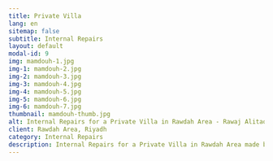 ```yaml
---
title: Private Villa
lang: en
sitemap: false
subtitle: Internal Repairs
layout: default
modal-id: 9
img: mamdouh-1.jpg
img-1: mamdouh-2.jpg
img-2: mamdouh-3.jpg
img-3: mamdouh-4.jpg
img-4: mamdouh-5.jpg
img-5: mamdouh-6.jpg
img-6: mamdouh-7.jpg
thumbnail: mamdouh-thumb.jpg
alt: Internal Repairs for a Private Villa in Rawdah Area - Rawaj Alitaqan Consturcion Company in KSA
client: Rawdah Area, Riyadh
category: Internal Repairs
description: Internal Repairs for a Private Villa in Rawdah Area made by our team.
---
```

